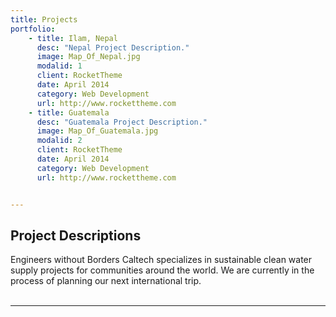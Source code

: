```yaml
---
title: Projects
portfolio:
    - title: Ilam, Nepal
      desc: "Nepal Project Description."
      image: Map_Of_Nepal.jpg
      modalid: 1
      client: RocketTheme
      date: April 2014
      category: Web Development
      url: http://www.rockettheme.com
    - title: Guatemala
      desc: "Guatemala Project Description."
      image: Map_Of_Guatemala.jpg
      modalid: 2
      client: RocketTheme
      date: April 2014
      category: Web Development
      url: http://www.rockettheme.com


---
```

## Project Descriptions
Engineers without Borders Caltech specializes in sustainable clean water supply projects for communities around the world. We are currently in the process of planning our next international trip.
<br /><br />

___
